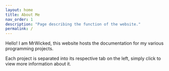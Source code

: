 ```yaml
---
layout: home
title: About Me
nav_order: 1
description: "Page describing the function of the website."
permalink: /
---
```


Hello! I am MrWicked, this website hosts the documentation for my various programming projects.

Each project is separated into its respective tab on the left, simply click to view more information about it.